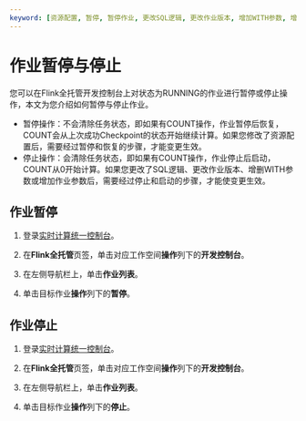 ```yaml
---
keyword: [资源配置, 暂停, 暂停作业, 更改SQL逻辑, 更改作业版本, 增加WITH参数, 增加作业参数, 停止]
---
```


# 作业暂停与停止

您可以在Flink全托管开发控制台上对状态为RUNNING的作业进行暂停或停止操作，本文为您介绍如何暂停与停止作业。

-   暂停操作：不会清除任务状态，即如果有COUNT操作，作业暂停后恢复，COUNT会从上次成功Checkpoint的状态开始继续计算。如果您修改了资源配置后，需要经过暂停和恢复的步骤，才能变更生效。
-   停止操作：会清除任务状态，即如果有COUNT操作，作业停止后启动，COUNT从0开始计算。如果您更改了SQL逻辑、更改作业版本、增删WITH参数或增加作业参数后，需要经过停止和启动的步骤，才能使变更生效。

## 作业暂停

1.  登录[实时计算统一控制台](https://realtime-compute.console.aliyun.com/regions/cn-shanghai)。

2.  在**Flink全托管**页签，单击对应工作空间**操作**列下的**开发控制台**。

3.  在左侧导航栏上，单击**作业列表**。

4.  单击目标作业**操作**列下的**暂停**。


## 作业停止

1.  登录[实时计算统一控制台](https://realtime-compute.console.aliyun.com/regions/cn-shanghai)。

2.  在**Flink全托管**页签，单击对应工作空间**操作**列下的**开发控制台**。

3.  在左侧导航栏上，单击**作业列表**。

4.  单击目标作业**操作**列下的**停止**。


